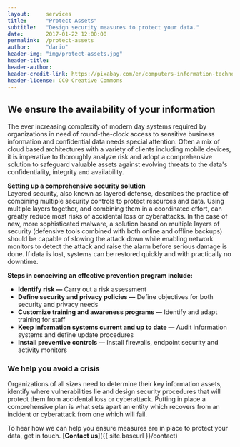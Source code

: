 ```yaml
---
layout:     services
title:      "Protect Assets"
subtitle:   "Design security measures to protect your data."
date:       2017-01-22 12:00:00
permalink:  /protect-assets
author:     "dario"
header-img: "img/protect-assets.jpg"
header-title:
header-author:
header-credit-link: https://pixabay.com/en/computers-information-technology-2652997/
header-license: CC0 Creative Commons
---
```


## We ensure the availability of your information
The ever increasing complexity of modern day systems required by organizations in need of round-the-clock access to sensitive business information and confidential data needs special attention. Often a mix of cloud based architectures with a variety of clients including mobile devices, it is imperative to thoroughly analyze risk and adopt a comprehensive solution to safeguard valuable assets against evolving threats to the data's confidentiality, integrity and availability.

**Setting up a comprehensive security solution**  
Layered security, also known as layered defense, describes the practice of combining multiple security controls to protect resources and data. Using multiple layers together, and combining them in a coordinated effort, can greatly reduce most risks of accidental loss or cyberattacks. In the case of new, more sophisticated malware, a solution based on multiple layers of security (defensive tools combined with both online and offline backups) should be capable of slowing the attack down while enabling network monitors to detect the attack and raise the alarm before serious damage is done. If data is lost, systems can be restored quickly and with practically no downtime.

**Steps in conceiving an effective prevention program include:**

* **Identify risk —** Carry out a risk assessment
* **Define security and privacy policies —** Define objectives for both security and privacy needs
* **Customize training and awareness programs —** Identify and adapt training for staff
* **Keep information systems current and up to date —** Audit information systems and define update procedures
* **Install preventive controls —** Install firewalls, endpoint security and activity monitors  

### We help you avoid a crisis
Organizations of all sizes need to determine their key information assets, identify where vulnerabilities lie and design security procedures that will protect them from accidental loss or cyberattack. Putting in place a comprehensive plan is what sets apart an entity which recovers from an incident or cyberattack from one which will fail.

To hear how we can help you ensure measures are in place to protect your data, get in touch. [**Contact us**]({{ site.baseurl }}/contact)
